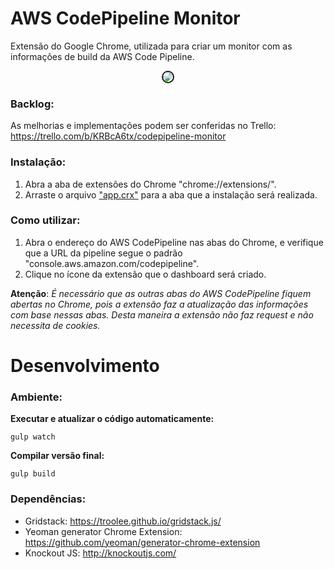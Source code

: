 # AWS CodePipeline Monitor
Extensão do Google Chrome, utilizada para criar um monitor com as informações de build da AWS Code Pipeline.

<p align="center"> 
  <img src="https://preview.ibb.co/nsBFPQ/image.png" style="border: 2px solid; border-radius: 25px;">
</p>

### Backlog:
As melhorias e implementações podem ser conferidas no Trello: https://trello.com/b/KRBcA6tx/codepipeline-monitor

### Instalação:
1. Abra a aba de extensões do Chrome "chrome://extensions/".
2. Arraste o arquivo ["app.crx"](https://github.com/LVCarnevalli/codepipeline-monitor/blob/master/app.crx) para a aba que a instalação será realizada.

### Como utilizar:
1. Abra o endereço do AWS CodePipeline nas abas do Chrome, e verifique que a URL da pipeline segue o padrão "console.aws.amazon.com/codepipeline".
2. Clique no ícone da extensão que o dashboard será criado.

**Atenção**: *É necessário que as outras abas do AWS CodePipeline fiquem abertas no Chrome, pois a extensão faz a atualização das informações com base nessas abas. Desta maneira a extensão não faz request e não necessita de cookies.*

# Desenvolvimento

### Ambiente:
**Executar e atualizar o código automaticamente:**

    gulp watch

**Compilar versão final:**

    gulp build

### Dependências:
- Gridstack: https://troolee.github.io/gridstack.js/
- Yeoman generator Chrome Extension: https://github.com/yeoman/generator-chrome-extension
- Knockout JS: http://knockoutjs.com/
